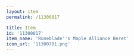 ```yaml
---
layout: item
permalink: /11300817

title: Item
id: '11300817'
item_name: 'Runeblade''s Maple Alliance Beret'
icon_url: '11300701.png'
---
```

